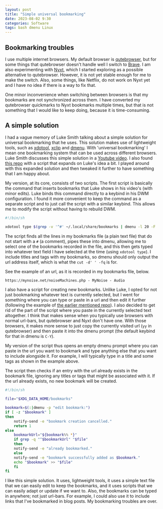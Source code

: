 ```yaml
---
layout: post
title: "Simple universal bookmarking"
date: 2023-08-02 9:30 
categories: Software
tags: bash dmenu Linux
---
```


## Bookmarking troubles
I use multiple internet browsers. 
My default browser is [qutebrowser][1], but for some things that qutebrowser doesn't handle well I switch to [Brave][2].
I am also experimenting with [Nyxt][3], which I started exploring as a possible alternative to qutebrowser.
However, it is not yet stable enough for me to make the switch.
Also, some things, like Netflix, do not work on Nyxt yet and I have no idea if there is a way to fix that.

One minor inconvenience when switching between browsers is that my bookmarks are not synchronized across them. 
I have converted my qutebrowser quickmarks to Nyxt bookmarks multiple times, but that is not something that I would like to keep doing, because it is time-consuming.

## A simple solution
I had a vague memory of Luke Smith talking about a simple solution for universal bookmarking that he uses.
This solution makes use of lightweight tools, such as [xdotool][7], [xclip][8] and [dmenu][9].
With 'universal bookmarking' I mean one bookmarking system that can be used across different browsers.
Luke Smith discusses this simple solution in a [Youtube video][4].
I also found [this repo][5] with a script that expands on Luke's idea a bit.
I played around with this expanded solution and then tweaked it further to have something that I am happy about.

My version, at its core, consists of two scripts. 
The first script is basically the command that inserts bookmarks that Luke shows in his video's (with minor edits). 
Luke binds this command directly to a keybind in his DWM configuration.
I found it more convenient to keep the command as a separate script and to just call the script with a similar keybind.
This allows me to modify the script without having to rebuild DWM.

``` bash
#!/bin/sh

xdotool type $(grep -v '^#' ~/.local/share/bookmarks | dmenu -l 20 -F | cut -d' ' -f1)

```

The script finds all the lines in my bookmarks file (a plain text file) that do not start with a `#` (a comment), pipes these into dmenu, allowing me to select one of the bookmarks recorded in the file, and this then gets typed into whatever text field I have selected at the time (using `xdotool type`).
I include titles and tags with my bookmarks, so dmenu should only output the url address itself, which is what the `cut -d' ' -fq` is for.

See the example of an url, as it is recorded in my bookmarks file, below.
``` txt
https://mynoise.net/noiseMachines.php - MyNoise - Audio
```

I also have a script for creating new bookmarks.
Unlike Luke, I opted for not just bookmarking whatever text is currently selected, but I went for something where you can type or paste in a url and then edit it further (following the example of [the earlier mentioned repo][5]).
I also decided to get rid of the part of the script where you paste in the currently selected text altogether.
I think that makes sense when you typically use browsers with normal url-bars, but qutebrowser and Nyxt don't have one.
With those browsers, it makes more sense to just copy the currently visited url (`yy` in qutebrowser) and then paste it into the dmenu prompt (the default keybind for that in dmenu is `C-Y`).

My version of the script thus opens an empty dmenu prompt where you can paste in the url you want to bookmark and type anything else that you want to include alongside it. 
For example, I will typically type in a title and some tags as shown in the example above.

The script then checks if an entry with the url already exists in the bookmark file, ignoring any titles or tags that might be associated with it.
If the url already exists, no new bookmark will be created.

``` bash
#!/bin/sh

file="$XDG_DATA_HOME/bookmarks"

bookmark=$(:|dmenu -p "edit bookmark:")
if [ -z "$bookmark" ]
then
    notify-send -e "bookmark creation cancelled."
    return 1
else
    bookmarkUrl="${bookmark%% *}"
    if grep -q "^$bookmarkUrl" "$file"
    then
	notify-send -e "already bookmarked."
    else
	notify-send -e "bookmark successfully added as $bookmark."
	echo "$bookmark" >> "$file"
    fi
fi
```
I like this simple solution.
It uses, lightweight tools, it uses a simple text file that we can easily edit to keep the bookmarks, and it uses scripts that we can easily adapt or update if we want to.
Also, the bookmarks can be typed in anywhere; not just url-bars.
For example, I could also use it to include links that I've bookmarked in blog posts.
My bookmarking troubles are over.

[1]: https://qutebrowser.org/
[2]: https://brave.com/
[3]: https://nyxt.atlas.engineer/
[4]: https://www.youtube.com/watch?v=d_11QaTlf1I
[5]: https://github.com/nullf6/dmenu-bookmarks/tree/main
[6]: https://dwm.suckless.org/
[7]: https://github.com/jordansissel/xdotool
[8]: https://github.com/astrand/xclip
[9]: https://tools.suckless.org/dmenu/
